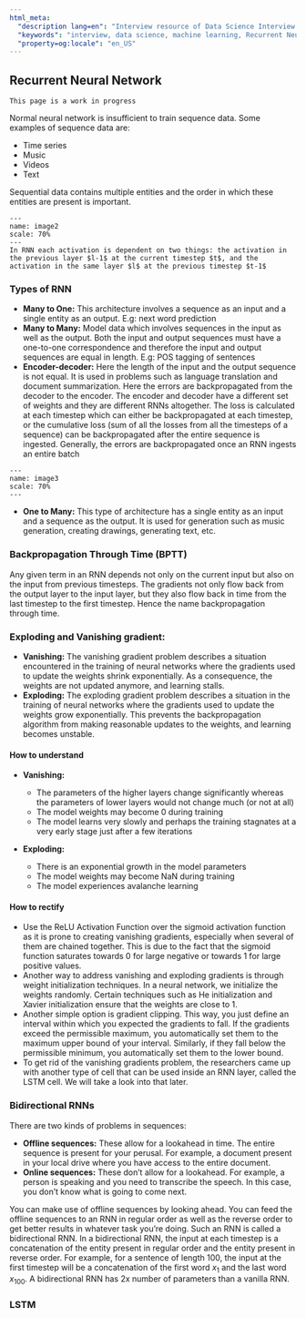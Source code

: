 ```yaml
---
html_meta:
  "description lang=en": "Interview resource of Data Science Interview focusing on Regression."
  "keywords": "interview, data science, machine learning, Recurrent Neural Network, RNN, LSTM, GRU"
  "property=og:locale": "en_US"
---
```



## Recurrent Neural Network

```{warning}
This page is a work in progress
```

Normal neural network is insufficient to train sequence data. Some examples of sequence data are:
- Time series
- Music
- Videos
- Text

Sequential data contains multiple entities​ and the order in which these entities are present is important.

```{figure} ../images/NN/image2.PNG
---
name: image2
scale: 70%
---
In RNN each activation is dependent on two things: the activation in the previous layer $l-1$ at the current timestep $t$, and the activation in the same layer $l$ at the previous timestep $t-1$
```

### Types of RNN

- **Many to One:** This architecture involves a sequence as an input and a single entity as an output​. E.g: next word prediction
- **Many to Many:** Model data which involves sequences in the input as well as the output​. Both the input and output sequences must have a one-to-one correspondence ​and therefore the input and output sequences are equal in length​. E.g: POS tagging of sentences
- **Encoder-decoder:** Here the length of the input and the output sequence is not equal​. It is used in problems such as language translation and document summarization. Here the errors are backpropagated from the decoder to the encoder. The encoder and decoder have a different set of weights and they are different RNNs altogether. The loss is calculated at each timestep which can either be backpropagated at each timestep, or the cumulative loss (sum of all the losses from all the timesteps of a sequence) can be backpropagated after the entire sequence is ingested. Generally, the errors are backpropagated once an RNN ingests an entire batch

```{figure} ../images/NN/image3.PNG
---
name: image3
scale: 70%
---
```
- **One to Many:** This type of architecture has a single entity as an input and a sequence as the output​. It is used for generation such as music generation, creating drawings, generating text, etc.

### Backpropagation Through Time (BPTT)

Any given term in an RNN depends not only on the current input but also on the input from previous timesteps​. The gradients not only flow back from the output layer to the input layer, but they also flow back in time from the last timestep to the first timestep. Hence the name backpropagation through time.

### Exploding and Vanishing gradient:

- **Vanishing:** The vanishing gradient problem describes a situation encountered in the training of neural networks where the gradients used to update the weights shrink exponentially. As a consequence, the weights are not updated anymore, and learning stalls.
- **Exploding:** The exploding gradient problem describes a situation in the training of neural networks where the gradients used to update the weights grow exponentially. This prevents the backpropagation algorithm from making reasonable updates to the weights, and learning becomes unstable.

#### How to understand

- **Vanishing:**
	- The parameters of the higher layers change significantly whereas the parameters of lower layers would not change much (or not at all)
	- The model weights may become 0 during training
	- The model learns very slowly and perhaps the training stagnates at a very early stage just after a few iterations

- **Exploding:** 
	- There is an exponential growth in the model parameters
	- The model weights may become NaN during training
	- The model experiences  avalanche learning

#### How to rectify

- Use the ReLU Activation Function over the sigmoid activation function as it is prone to creating vanishing gradients, especially when several of them are chained together. This is due to the fact that the sigmoid function saturates towards 0 for large negative or towards 1 for large positive values.
- Another way to address vanishing and exploding gradients is through weight initialization techniques. In a neural network, we initialize the weights randomly. Certain techniques such as He initialization and Xavier initialization ensure that the weights are close to 1.
- Another simple option is gradient clipping. This way, you just define an interval within which you expected the gradients to fall. If the gradients exceed the permissible maximum, you automatically set them to the maximum upper bound of your interval. Similarly, if they fall below the permissible minimum, you automatically set them to the lower bound.
- To get rid of the vanishing gradients problem, the researchers came up with another type of cell that can be used inside an RNN layer, called the LSTM cell. We will take a look into that later.

### Bidirectional RNNs

There are two kinds of problems in sequences:
- **Offline sequences​:** These allow for a lookahead in time. The entire sequence is present for your perusal. For example, a document present in your local drive where you have access to the entire document.
- **Online sequences​:** These don’t allow for a lookahead. For example, a person is speaking and you need to transcribe the speech. In this case, you don’t know what is going to come next. 

You can make use of offline sequences by looking ahead. You can feed the offline sequences to an RNN in regular order as well as the reverse order to get better results in whatever task you’re doing. Such an RNN is called a bidirectional RNN​. In a bidirectional RNN, the input at each timestep is a concatenation of the entity present in regular order and the entity present in reverse order. For example, for a sentence of length $100$, the input at the first timestep will be a concatenation of the first word $x_1$ and the last word $x_{100}$. A bidirectional RNN has $2$x number of parameters​ than a vanilla RNN.

### LSTM